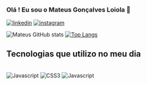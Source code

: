 ### Olá ! Eu sou o Mateus Gonçalves Loiola 👋

[![linkedin](https://img.shields.io/badge/LinkedIn-0077B5?style=for-the-badge&logo=linkedin&logoColor=white)](https://www.linkedin.com/in/mateus-loiola-85b064213/)
[![instagram](https://img.shields.io/badge/Instagram-E4405F?style=for-the-badge&logo=instagram&logoColor=white)](https://www.instagram.com/mateus_loiola_05/)

![Mateus GitHub stats](https://github-readme-stats.vercel.app/api?username=LoiolaBr17&show_icons=true&theme=dark)
[![Top Langs](https://github-readme-stats.vercel.app/api/top-langs/?username=LoiolaBr17)](https://github.com/anuraghazra/github-readme-stats)

## Tecnologias que utilizo no meu dia

<div style="display: inline_block"><br>
   <img align="center" alt="Javascript" src="https://img.shields.io/badge/HTML-239120?style=for-the-badge&logo=html5&logoColor=white"/>
   <img align="center" alt="CSS3" src="https://img.shields.io/badge/CSS3-1572B6?style=for-the-badge&logo=css3&logoColor=white"/>
   <img align="center" alt="Javascript" src="https://img.shields.io/badge/JavaScript-323330?style=for-the-badge&logo=javascript&logoColor=F7DF1E" />
</div>
